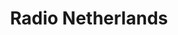 ---
description: 荷兰电台。听出大麻的味道了吗？
layout: post
results:
- primaryGenreName: Music
  version: '1.0.0'
  trackViewUrl: https://itunes.apple.com/cn/app/radio-netherlands/id909906405?mt=8&uo=4
  artworkUrl100: http://a524.phobos.apple.com/us/r30/Purple5/v4/6d/7c/c1/6d7cc1ca-fda9-b9a7-8303-e55c58931ffb/mzl.beeptvrd.png
  artworkUrl60: http://a710.phobos.apple.com/us/r30/Purple3/v4/15/57/a1/1557a156-abce-3cc6-747a-2ddfc1f13b9c/AppIcon60x60_U00402x.png
  minimumOsVersion: '7.0'
  sellerName: Kurt Schellaert
  supportedDevices:
  - iPhone5s
  - iPodTouchFifthGen
  - iPadThirdGen4G
  - iPadThirdGen
  - iPadFourthGen4G
  - iPad2Wifi
  - iPhone4
  - iPad23G
  - iPhone4S
  - iPadMini4G
  - iPhone5c
  - iPadMini
  - iPadFourthGen
  - iPhone5
  genres:
  - 音乐
  - 娱乐
  trackName: Radio Netherlands
  description: "Met Radio Netherlands tover je je iPhone, iPad of iPod direct
    om in een fantastische radiospeler, waar en wanneer u maar wilt. \n\nFeatures:
    \n• Luister naar meer dan 300 Nederlandse radiozenders \n• Zie direct
    welk liedje of programma er momenteel speelt \n• Bekijk een geschiedenis
    met alle ooit beluisterde liedjes \n• Voeg liedjes toe aan je ontdekkingen
    om later te herbeluisteren \n• Koop je ontdekkingen direct op iTunes of
    luister ernaar op YouTube \n• Gebruik de app ook ’s avonds aangenaam met
    onze nachtmodus en standby-timer\n• Bepaal zelf de volgorde van de zenders
    en voeg zelf nieuwe zenders toe \n• Deel met gemak liedjes op Twitter
    & Facebook of via SMS en e-mail \n• Stel de kwaliteit afzonderlijk in
    voor Wi-Fi en 3G/EDGE\n• Volledig iPhone 6 en iPhone 6 Plus compatibel"
  price: 0
  trackId: 909906405
  releaseDate: '2014-12-09T14:18:48Z'
  advisories: []
  screenshotUrls:
  - http://a1.mzstatic.com/us/r30/Purple3/v4/08/c8/2b/08c82b2f-c9c5-ed76-a2a3-795304442dbd/screen1136x1136.jpeg
  - http://a4.mzstatic.com/us/r30/Purple5/v4/3d/19/58/3d195878-47c4-c90a-e56b-737e5acefee6/screen1136x1136.jpeg
  - http://a5.mzstatic.com/us/r30/Purple3/v4/a9/2d/9a/a92d9a26-918c-ad9b-7913-6159636f3f67/screen1136x1136.jpeg
  - http://a1.mzstatic.com/us/r30/Purple1/v4/27/f0/be/27f0be75-f5ab-7300-32f5-47b472f2ff85/screen1136x1136.jpeg
  - http://a1.mzstatic.com/us/r30/Purple1/v4/3f/b0/b0/3fb0b09e-7cb2-67ab-19e1-73a188b6d4c4/screen1136x1136.jpeg
  artistViewUrl: https://itunes.apple.com/cn/artist/simon-schellaert/id518304379?uo=4
  primaryGenreId: 6011
  kind: software
  fileSizeBytes: '33573286'
  bundleId: com.simonschellaert.RadioNetherlands
  sellerUrl: http://simonschellaert.com/radionetherlands
  trackContentRating: 4+
  artistName: Simon Schellaert
  trackCensoredName: Radio Netherlands
  isGameCenterEnabled: false
  contentAdvisoryRating: 4+
  languageCodesISO2A:
  - NL
  - EN
  - FR
  features:
  - iosUniversal
  wrapperType: software
  artworkUrl512: http://a524.phobos.apple.com/us/r30/Purple5/v4/6d/7c/c1/6d7cc1ca-fda9-b9a7-8303-e55c58931ffb/mzl.beeptvrd.png
  formattedPrice: 免费
  artistId: 518304379
  genreIds:
  - '6011'
  - '6016'
  currency: CNY
  ipadScreenshotUrls:
  - http://a2.mzstatic.com/us/r30/Purple3/v4/aa/87/f0/aa87f08d-0a23-a893-a028-7ac70d1c8e21/screen480x480.jpeg
  - http://a1.mzstatic.com/us/r30/Purple4/v4/f5/03/70/f5037020-a09b-dc4b-b918-6884f5006c63/screen480x480.jpeg
  - http://a4.mzstatic.com/us/r30/Purple4/v4/70/3e/23/703e23d7-02ea-9ada-53b0-1d643d3d2515/screen480x480.jpeg
  - http://a5.mzstatic.com/us/r30/Purple5/v4/51/bc/9c/51bc9cdb-2784-d761-1e6d-dd4cfe9114ca/screen480x480.jpeg
  - http://a1.mzstatic.com/us/r30/Purple3/v4/f1/7c/55/f17c5565-566b-99de-0d72-54efdbb48460/screen480x480.jpeg
category: 音乐
tags: tag1
resultCount: 1
title: Radio Netherlands

---
